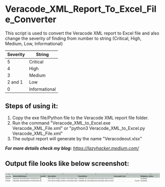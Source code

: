 # Veracode_XML_Report_To_Excel_File_Converter
This script is used to convert the Veracode XML report to Excel file and also change the severity of finding from number to string (Critical, High, Medium, Low, Informational)

| Severity | String        |
|----------|---------------|           
|    5     | Critical      |
|    4     | High          |
|    3     | Medium        |
| 2 and 1  | Low           |
|    0     | Informational |


## Steps of using it:
1. Copy the exe file/Python file to the Veracode XML report file folder.
2. Run the command "Veracode_XML_to_Excel.exe Veracode_XML_File.xml" or "python3 Veracode_XML_to_Excel.py Veracode_XML_File.xml"
3. The output report will generate by the name "Veracodeout.xlsx"

_**For more details check my blog:** https://lazyhacker.medium.com/_

## Output file looks like below screenshot:

![Alt text](https://raw.githubusercontent.com/crazywifi/Veracode_XML_Report_To_Excel_File_Converter/main/poc.PNG)
